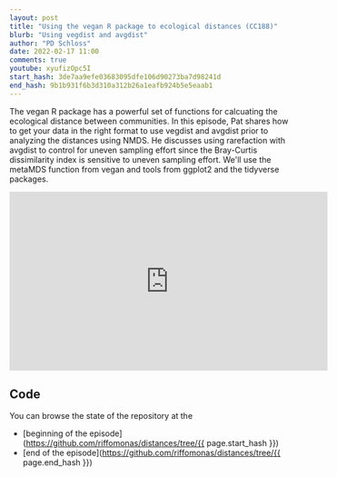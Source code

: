 ```yaml
---
layout: post
title: "Using the vegan R package to ecological distances (CC188)"
blurb: "Using vegdist and avgdist"
author: "PD Schloss"
date: 2022-02-17 11:00
comments: true
youtube: xyufizOpc5I
start_hash: 3de7aa9efe03683095dfe106d90273ba7d98241d
end_hash: 9b1b931f6b3d310a312b26a1eafb924b5e5eaab1
---
```


The vegan R package has a powerful set of functions for calcuating the ecological distance between communities. In this episode, Pat shares how to get your data in the right format to use vegdist and avgdist prior to analyzing the distances using NMDS. He discusses using rarefaction with avgdist to control for uneven sampling effort since the Bray-Curtis dissimilarity index is sensitive to uneven sampling effort. We'll use the metaMDS function from vegan and tools from ggplot2 and the tidyverse packages.


<iframe style="margin: 0 auto;display:block;" width="560" height="315" src="https://www.youtube.com/embed/{{ page.youtube }}" frameborder="0" allow="accelerometer; autoplay; encrypted-media; gyroscope; picture-in-picture" allowfullscreen></iframe>


## Code

You can browse the state of the repository at the
* [beginning of the episode](https://github.com/riffomonas/distances/tree/{{ page.start_hash }})
* [end of the episode](https://github.com/riffomonas/distances/tree/{{ page.end_hash }})
